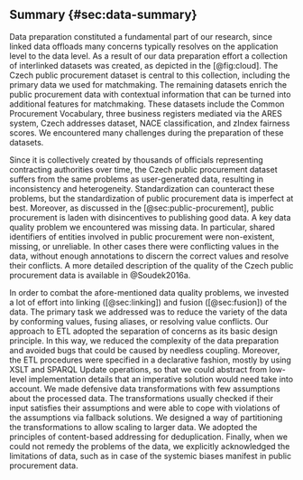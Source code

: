 ## Summary {#sec:data-summary}

Data preparation constituted a fundamental part of our research, since linked data offloads many concerns typically resolves on the application level to the data level.
As a result of our data preparation effort a collection of interlinked datasets was created, as depicted in the [@fig:cloud].
The Czech public procurement dataset is central to this collection, including the primary data we used for matchmaking.
The remaining datasets enrich the public procurement data with contextual information that can be turned into additional features for matchmaking.
These datasets include the Common Procurement Vocabulary, three business registers mediated via the ARES system, Czech addresses dataset, NACE classification, and zIndex fairness scores.
We encountered many challenges during the preparation of these datasets.

Since it is collectively created by thousands of officials representing contracting authorities over time, the Czech public procurement dataset suffers from the same problems as user-generated data, resulting in inconsistency and heterogeneity.
Standardization can counteract these problems, but the standardization of public procurement data is imperfect at best.
Moreover, as discussed in the [@sec:public-procurement], public procurement is laden with disincentives to publishing good data.
A key data quality problem we encountered was missing data.
In particular, shared identifiers of entities involved in public procurement were non-existent, missing, or unreliable.
In other cases there were conflicting values in the data, without enough annotations to discern the correct values and resolve their conflicts.
A more detailed description of the quality of the Czech public procurement data is available in @Soudek2016a.

<!--
Problems:
- Reductive use of XML
- Violations of the allegedly validated rules
-->

In order to combat the afore-mentioned data quality problems, we invested a lot of effort into linking ([@sec:linking]) and fusion ([@sec:fusion]) of the data.
The primary task we addressed was to reduce the variety of the data by conforming values, fusing aliases, or resolving value conflicts.
Our approach to ETL adopted the separation of concerns as its basic design principle.
In this way, we reduced the complexity of the data preparation and avoided bugs that could be caused by needless coupling.
Moreover, the ETL procedures were specified in a declarative fashion, mostly by using XSLT and SPARQL Update operations, so that we could abstract from low-level implementation details that an imperative solution would need take into account.
We made defensive data transformations with few assumptions about the processed data.
The transformations usually checked if their input satisfies their assumptions and were able to cope with violations of the assumptions via fallback solutions.
We designed a way of partitioning the transformations to allow scaling to larger data.
We adopted the principles of content-based addressing for deduplication.
Finally, when we could not remedy the problems of the data, we explicitly acknowledged the limitations of data, such as in case of the systemic biases manifest in public procurement data.
